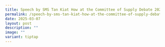 ```yaml
---
title: Speech by SMS Tan Kiat How at the Committee of Supply Debate 2025
permalink: /speech-by-sms-tan-kiat-how-at-the-committee-of-supply-debate-2025/
date: 2025-03-07
layout: post
description: ""
image: ""
variant: tiptap
---
```

